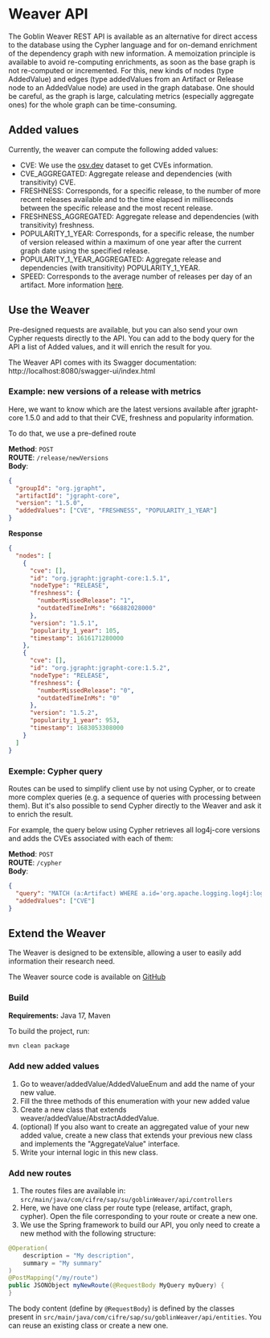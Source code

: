 # Weaver API
The Goblin Weaver REST API is available as an alternative for direct access to the database using the Cypher language and for on-demand enrichment of the dependency graph with new information. A memoization principle is available to avoid re-computing enrichments, as soon as the base graph is not re-computed or incremented. For this, new kinds of nodes (type AddedValue) and edges (type addedValues from an Artifact or Release node to an AddedValue node) are used in the graph database. One should be careful, as the graph is large, calculating metrics (especially aggregate ones) for the whole graph can be time-consuming.

## Added values
Currently, the weaver can compute the following added values:

- CVE: We use the [osv.dev](https://osv.dev/) dataset to get CVEs information.
- CVE_AGGREGATED: Aggregate release and dependencies (with transitivity) CVE.
- FRESHNESS: Corresponds, for a specific release, to the number of more recent releases available and to the time elapsed in milliseconds between the specific release and the most recent release.
- FRESHNESS_AGGREGATED: Aggregate release and dependencies (with transitivity) freshness.
- POPULARITY_1_YEAR: Corresponds, for a specific release, the number of version released within a maximum of one year after the current graph date using the specified release.
- POPULARITY_1_YEAR_AGGREGATED: Aggregate release and dependencies (with transitivity) POPULARITY_1_YEAR.
- SPEED: Corresponds to the average number of releases per day of an artifact. More information [here](https://benevol2022.github.io/papers/DamienJaime.pdf).

## Use the Weaver
Pre-designed requests are available, but you can also send your own Cypher requests directly to the API.
You can add to the body query for the API a list of Added values, and it will enrich the result for you.

The Weaver API comes with its Swagger documentation: http://localhost:8080/swagger-ui/index.html

### Example: new versions of a release with metrics
Here, we want to know which are the latest versions available after jgrapht-core 1.5.0 and add to that their CVE, freshness and popularity information.

To do that, we use a pre-defined route

**Method**: `POST`  
**ROUTE**: `/release/newVersions`   
**Body**:

```json
{
  "groupId": "org.jgrapht",
  "artifactId": "jgrapht-core",
  "version": "1.5.0",
  "addedValues": ["CVE", "FRESHNESS", "POPULARITY_1_YEAR"]
}
```

**Response**
```json
{
  "nodes": [
    {
      "cve": [],
      "id": "org.jgrapht:jgrapht-core:1.5.1",
      "nodeType": "RELEASE",
      "freshness": {
        "numberMissedRelease": "1",
        "outdatedTimeInMs": "66882028000"
      },
      "version": "1.5.1",
      "popularity_1_year": 105,
      "timestamp": 1616171280000
    },
    {
      "cve": [],
      "id": "org.jgrapht:jgrapht-core:1.5.2",
      "nodeType": "RELEASE",
      "freshness": {
        "numberMissedRelease": "0",
        "outdatedTimeInMs": "0"
      },
      "version": "1.5.2",
      "popularity_1_year": 953,
      "timestamp": 1683053308000
    }
  ]
}
```

### Exemple: Cypher query
Routes can be used to simplify client use by not using Cypher, or to create more complex queries (e.g. a sequence of queries with processing between them).
But it's also possible to send Cypher directly to the Weaver and ask it to enrich the result.

For example, the query below using Cypher retrieves all log4j-core versions and adds the CVEs associated with each of them:

**Method**: `POST`  
**ROUTE**: `/cypher`    
**Body**:
```json
{
  "query": "MATCH (a:Artifact) WHERE a.id='org.apache.logging.log4j:log4j-core' WITH a MATCH (a)-[e:relationship_AR]->(r) RETURN r",
  "addedValues": ["CVE"]
}
```

## Extend the Weaver
The Weaver is designed to be extensible, allowing a user to easily add information their research need.

The Weaver source code is available on [GitHub](https://github.com/Goblin-Ecosystem/goblinWeaver)

### Build

**Requirements:** Java 17, Maven

To build the project, run:
```sh
mvn clean package 
```

### Add new added values
1. Go to weaver/addedValue/AddedValueEnum and add the name of your new value.
2. Fill the three methods of this enumeration with your new added value
3. Create a new class that extends weaver/addedValue/AbstractAddedValue.
4. (optional) If you also want to create an aggregated value of your new added value, create a new class that extends your previous new class and implements the "AggregateValue" interface.
5. Write your internal logic in this new class.

### Add new routes
1. The routes files are available in: `src/main/java/com/cifre/sap/su/goblinWeaver/api/controllers`
2. Here, we have one class per route type (release, artifact, graph, cypher). Open the file corresponding to your route or create a new one.
3. We use the Spring framework to build our API, you only need to create a new method with the following structure:
```java
@Operation(
    description = "My description",
    summary = "My summary"
)
@PostMapping("/my/route")
public JSONObject myNewRoute(@RequestBody MyQuery myQuery) {
} 
```

The body content (define by `@RequestBody`) is defined by the classes present in `src/main/java/com/cifre/sap/su/goblinWeaver/api/entities`. You can reuse an existing class or create a new one.